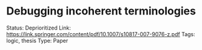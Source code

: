 # Debugging incoherent terminologies

Status: Deprioritized
Link: https://link.springer.com/content/pdf/10.1007/s10817-007-9076-z.pdf
Tags: logic, thesis
Type: Paper
